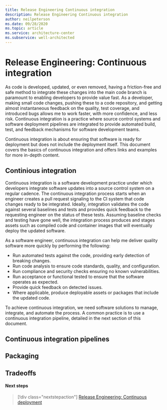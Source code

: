 ```yaml
---
title: Release Engineering Continuous integration
description: Release Engineering Continuous integration
author: neilpeterson
ms.date: 09/28/2020
ms.topic: article
ms.service: architecture-center
ms.subservice: well-architected
---
```


# Release Engineering: Continuous integration

As code is developed, updated, or even removed, having a friction-free and safe method to integrate these changes into the main code branch is paramount to enabling developers to provide value fast. As a developer, making small code changes, pushing these to a code repository, and getting almost instantaneous feedback on the quality, test coverage, and introduced bugs allows me to work faster, with more confidence, and less risk. Continuous integration is a practice where source control systems and software deployment pipelines are integrated to provide automated build, test, and feedback mechanisms for software development teams. 

Continuous integration is about ensuring that software is ready for deployment but does not include the deployment itself. This document covers the basics of continuous integration and offers links and examples for more in-depth content.

## Continious integration

Continuous integration is a software development practice under which developers integrate software updates into a source control system on a regular cadence. The continuous integration process starts when an engineer creates a pull request signaling to the CI system that code changes ready to be integrated. Ideally, integration validates the code against several baselines and tests and provides quick feedback to the requesting engineer on the status of these tests. Assuming baseline checks and testing have gone well, the integration process produces and stages assets such as compiled code and container images that will eventually deploy the updated software.

As a software engineer, continuous integration can help me deliver quality software more quickly by performing the following:

- Run automated tests against the code, providing early detection of breaking changes.
- Run code analysis to ensure code standards, quality, and configuration.
- Run compliance and security checks ensuring no known vulnerabilities.
- Run acceptance or functional tested to ensure that the software operates as expected.
- Provide quick feedback on detected issues.
- Where applicable, produce deployable assets or packages that include the updated code.

To achieve continuous integration, we need software solutions to manage, integrate, and automate the process. A common practice is to use a continuous integration pipeline, detailed in the next section of this document.

## Continuous integration pipelines

## Packaging

## Tradeoffs

#### Next steps

> [!div class="nextstepaction"]
> [Release Engineering: Continuous deployment](./release-engineering-cd.md)